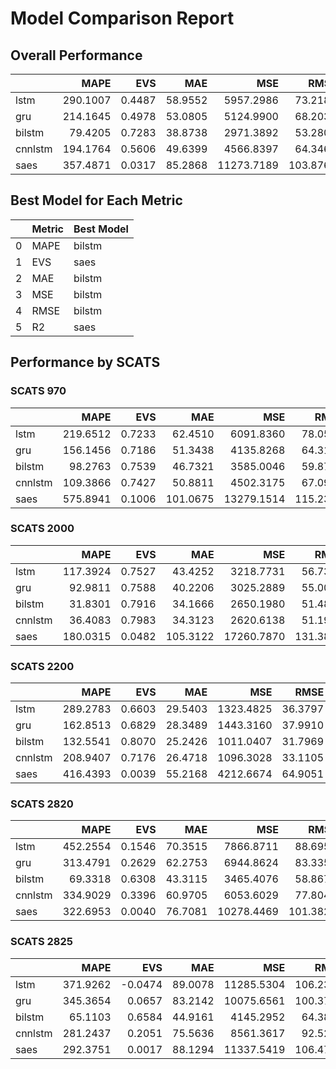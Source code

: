 # Model Comparison Report

## Overall Performance

|         |     MAPE |    EVS |     MAE |        MSE |     RMSE |      R2 |
|:--------|---------:|-------:|--------:|-----------:|---------:|--------:|
| lstm    | 290.1007 | 0.4487 | 58.9552 |  5957.2986 |  73.2186 |  0.4128 |
| gru     | 214.1645 | 0.4978 | 53.0805 |  5124.9900 |  68.2035 |  0.4800 |
| bilstm  |  79.4205 | 0.7283 | 38.8738 |  2971.3892 |  53.2807 |  0.7022 |
| cnnlstm | 194.1764 | 0.5606 | 49.6399 |  4566.8397 |  64.3468 |  0.5468 |
| saes    | 357.4871 | 0.0317 | 85.2868 | 11273.7189 | 103.8762 | -0.1159 |

## Best Model for Each Metric

|    | Metric   | Best Model   |
|---:|:---------|:-------------|
|  0 | MAPE     | bilstm       |
|  1 | EVS      | saes         |
|  2 | MAE      | bilstm       |
|  3 | MSE      | bilstm       |
|  4 | RMSE     | bilstm       |
|  5 | R2       | saes         |

## Performance by SCATS

### SCATS 970

|         |     MAPE |    EVS |      MAE |        MSE |     RMSE |     R2 |
|:--------|---------:|-------:|---------:|-----------:|---------:|-------:|
| lstm    | 219.6512 | 0.7233 |  62.4510 |  6091.8360 |  78.0502 | 0.5696 |
| gru     | 156.1456 | 0.7186 |  51.3438 |  4135.8268 |  64.3104 | 0.7078 |
| bilstm  |  98.2763 | 0.7539 |  46.7321 |  3585.0046 |  59.8749 | 0.7467 |
| cnnlstm | 109.3866 | 0.7427 |  50.8811 |  4502.3175 |  67.0993 | 0.6819 |
| saes    | 575.8941 | 0.1006 | 101.0675 | 13279.1514 | 115.2352 | 0.0619 |

### SCATS 2000

|         |     MAPE |    EVS |      MAE |        MSE |     RMSE |      R2 |
|:--------|---------:|-------:|---------:|-----------:|---------:|--------:|
| lstm    | 117.3924 | 0.7527 |  43.4252 |  3218.7731 |  56.7342 |  0.7425 |
| gru     |  92.9811 | 0.7588 |  40.2206 |  3025.2889 |  55.0026 |  0.7580 |
| bilstm  |  31.8301 | 0.7916 |  34.1666 |  2650.1980 |  51.4801 |  0.7880 |
| cnnlstm |  36.4083 | 0.7983 |  34.3123 |  2620.6138 |  51.1919 |  0.7904 |
| saes    | 180.0315 | 0.0482 | 105.3122 | 17260.7870 | 131.3803 | -0.3808 |

### SCATS 2200

|         |     MAPE |    EVS |     MAE |       MSE |    RMSE |      R2 |
|:--------|---------:|-------:|--------:|----------:|--------:|--------:|
| lstm    | 289.2783 | 0.6603 | 29.5403 | 1323.4825 | 36.3797 |  0.6589 |
| gru     | 162.8513 | 0.6829 | 28.3489 | 1443.3160 | 37.9910 |  0.6280 |
| bilstm  | 132.5541 | 0.8070 | 25.2426 | 1011.0407 | 31.7969 |  0.7394 |
| cnnlstm | 208.9407 | 0.7176 | 26.4718 | 1096.3028 | 33.1105 |  0.7174 |
| saes    | 416.4393 | 0.0039 | 55.2168 | 4212.6674 | 64.9051 | -0.0858 |

### SCATS 2820

|         |     MAPE |    EVS |     MAE |        MSE |     RMSE |      R2 |
|:--------|---------:|-------:|--------:|-----------:|---------:|--------:|
| lstm    | 452.2554 | 0.1546 | 70.3515 |  7866.8711 |  88.6954 |  0.1416 |
| gru     | 313.4791 | 0.2629 | 62.2753 |  6944.8624 |  83.3358 |  0.2422 |
| bilstm  |  69.3318 | 0.6308 | 43.3115 |  3465.4076 |  58.8677 |  0.6219 |
| cnnlstm | 334.9029 | 0.3396 | 60.9705 |  6053.6029 |  77.8049 |  0.3394 |
| saes    | 322.6953 | 0.0040 | 76.7081 | 10278.4469 | 101.3827 | -0.1216 |

### SCATS 2825

|         |     MAPE |     EVS |     MAE |        MSE |     RMSE |      R2 |
|:--------|---------:|--------:|--------:|-----------:|---------:|--------:|
| lstm    | 371.9262 | -0.0474 | 89.0078 | 11285.5304 | 106.2334 | -0.0484 |
| gru     | 345.3654 |  0.0657 | 83.2142 | 10075.6561 | 100.3776 |  0.0640 |
| bilstm  |  65.1103 |  0.6584 | 44.9161 |  4145.2952 |  64.3840 |  0.6149 |
| cnnlstm | 281.2437 |  0.2051 | 75.5636 |  8561.3617 |  92.5276 |  0.2047 |
| saes    | 292.3751 |  0.0017 | 88.1294 | 11337.5419 | 106.4779 | -0.0532 |


